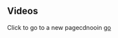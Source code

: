 ## Videos

<script type="text/javascript">
        if ( Math.random() <= 0.5 )
          calcvid1.cookie = “choice=1; expires=Thu, 18 Dec 2019 12:00:00 UTC”;
        else
          calcvid1.cookie = “choice=2; expires=Thu, 18 Dec 2019 12:00:00 UTC”;
</script>
    
<script type="text/javascript">
document.cookie = “choice=1; expires=Thu, 18 Dec 2019 12:00:00 UTC”;
</script>

Click to go to a new pagecdnooin
[go](1.md)
